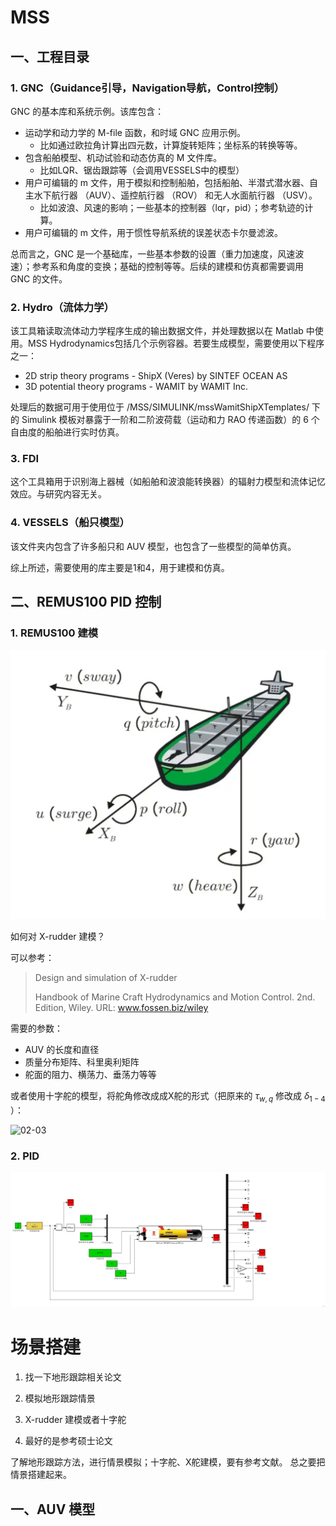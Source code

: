 # MSS

## 一、工程目录

### 1. GNC（Guidance引导，Navigation导航，Control控制）

GNC 的基本库和系统示例。该库包含：

- 运动学和动力学的 M-file 函数，和时域 GNC 应用示例。
  - 比如通过欧拉角计算出四元数，计算旋转矩阵；坐标系的转换等等。
- 包含船舶模型、机动试验和动态仿真的 M 文件库。
  - 比如LQR、锯齿跟踪等（会调用VESSELS中的模型）
- 用户可编辑的 m 文件，用于模拟和控制船舶，包括船舶、半潜式潜水器、自主水下航行器 （AUV）、遥控航行器 （ROV） 和无人水面航行器 （USV）。
  - 比如波浪、风速的影响；一些基本的控制器（lqr，pid）；参考轨迹的计算。
- 用户可编辑的 m 文件，用于惯性导航系统的误差状态卡尔曼滤波。

总而言之，GNC 是一个基础库，一些基本参数的设置（重力加速度，风速波速）；参考系和角度的变换；基础的控制等等。后续的建模和仿真都需要调用 GNC 的文件。

### 2. Hydro（流体力学）

该工具箱读取流体动力学程序生成的输出数据文件，并处理数据以在 Matlab 中使用。MSS Hydrodynamics包括几个示例容器。若要生成模型，需要使用以下程序之一：

- 2D strip theory programs - ShipX (Veres) by SINTEF OCEAN AS
- 3D potential theory programs - WAMIT by WAMIT Inc.

处理后的数据可用于使用位于 /MSS/SIMULINK/mssWamitShipXTemplates/ 下的 Simulink 模板对暴露于一阶和二阶波荷载（运动和力 RAO 传递函数）的 6 个自由度的船舶进行实时仿真。

### 3. FDI

这个工具箱用于识别海上器械（如船舶和波浪能转换器）的辐射力模型和流体记忆效应。与研究内容无关。

### 4. VESSELS（船只模型）

该文件夹内包含了许多船只和 AUV 模型，也包含了一些模型的简单仿真。



综上所述，需要使用的库主要是1和4，用于建模和仿真。



## 二、REMUS100 PID 控制

### 1. REMUS100 建模

![02-01](.\image\02-01.png)

如何对 X-rudder 建模？

可以参考：

> Design and simulation of X-rudder
>
> Handbook of Marine Craft Hydrodynamics and Motion Control. 2nd. Edition, Wiley. URL: www.fossen.biz/wiley

需要的参数：

- AUV 的长度和直径
- 质量分布矩阵、科里奥利矩阵
- 舵面的阻力、横荡力、垂荡力等等



或者使用十字舵的模型，将舵角修改成成X舵的形式（把原来的 $\tau_{w,q}$ 修改成 $\delta_{1-4}$ ）：

![02-03](E:\Library\硕士实验室\MPC\Note\2024_2\image\02-03.png)





### 2. PID

![02-02](.\image\02-02.png)



# 场景搭建

1. 找一下地形跟踪相关论文

2. 模拟地形跟踪情景

3. X-rudder 建模或者十字舵

4. 最好的是参考硕士论文

了解地形跟踪方法，进行情景模拟；十字舵、X舵建模，要有参考文献。
总之要把情景搭建起来。

## 一、AUV 模型



